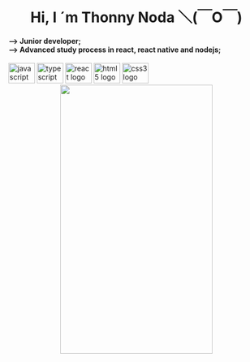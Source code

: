 

<h1 align="center">Hi, I ´m Thonny Noda          ＼(￣O￣)</h1>
 <div>
	<h4 align="left">--> Junior developer;<br>--> Advanced study process in react, react native and nodejs;</h4>
</div>
<div>		
	<div align="left">
		<img src="https://cdn.jsdelivr.net/gh/devicons/devicon/icons/javascript/javascript-original.svg" height="40" width="52" alt="javascript logo"  />
		<img src="https://cdn.jsdelivr.net/gh/devicons/devicon/icons/typescript/typescript-original.svg" height="40" width="52" alt="typescript logo"  />
		<img src="https://cdn.jsdelivr.net/gh/devicons/devicon/icons/react/react-original.svg" height="40" width="52" alt="react logo"  />
		<img src="https://cdn.jsdelivr.net/gh/devicons/devicon/icons/html5/html5-original.svg" height="40" width="52" alt="html5 logo"  />
		<img src="https://cdn.jsdelivr.net/gh/devicons/devicon/icons/css3/css3-original.svg" height="40" width="52" alt="css3 logo"  />


	
  
</div>



<div align="center">
  <img width="300" height="530" src="https://lh3.googleusercontent.com/jOtgPFoGePDBG2VhQ4HjDskcv_h_phqf8tpIreHxS7XFKZXkyOX_5he7Vchjr5fMCGfpnvaLBybUosq-RwlVgbFLgCTy5LX6F8vZgbn-Y8Rbq_dn_FH7f107Ihf1bvgoe8zz-G1l0G8myvcrJ2_vsXmFj-CQu2IfjcuNn5jwhWzIGlxgyoJMSMfptYh4gm3nbj3teMs1AOEhkGWclEwM5iVnUEd7vmzeQBnNCmFMvTNeVRCvUoMh-2oJcJD9O0Y8xCcFKXZK8tV4gkVwCsH5kqg7IIZPg_RuiFIX_oMSEBhkQ8mMkoUmsyh7OAIp2U1v6tLnjF4Ux9SrWPflu7ZJEny5xXkKZAmDoHAaITk1hFZsdVizKFclqVe5YI1L0DJaV3SUt0RfBIeQTw39YnZPGSqsu-1htd3ZUmVY0NzuSFdT3tD1oZVXif4KrSsEerCC7Cinz-7h_pk9fYkEdRquzL_SjyiF5aafNm-jFZ1m05t2titzNY73YMf_jSl1WIFST-hTTQfRsDnbJO-k7Nzc11tXQaQSBVgwmPbzoScxgsJmNW1V9t9UuYeCcwkSc_Y3WO-BteQJllS6VWvtLI7x3SLnU94MCuw_mZJJK98rWD9umY23ZSSgDQQR_Semb0Ltm84vSNAnvpB-ESL1Z6ExOgGiEhO9wAJQUyiswaDAKnQqgAg1cPUWpGlMPex9hz5ZlyoHC9xnXO7ZO25qHB4ZgvOQsKXMQ-HJDa3jYhvoPYUjgN7piIdt_x2FaowC0w=w358-h598-no?authuser=0"  />
	</div>

